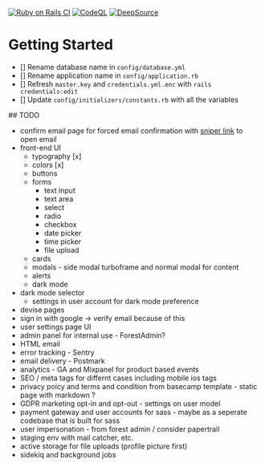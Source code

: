 [![Ruby on Rails CI](https://github.com/danielpaul/rails-starter/actions/workflows/rubyonrails.yml/badge.svg)](https://github.com/danielpaul/rails-starter/actions/workflows/rubyonrails.yml)
[![CodeQL](https://github.com/danielpaul/rails-starter/actions/workflows/github-code-scanning/codeql/badge.svg)](https://github.com/danielpaul/rails-starter/actions/workflows/github-code-scanning/codeql)
[![DeepSource](https://app.deepsource.com/gh/danielpaul/rails-starter.svg/?label=active+issues&show_trend=true&token=EPgQdBy2pEYTcBb-PA1yZnFc)](https://app.deepsource.com/gh/danielpaul/rails-starter/?ref=repository-badge)

# Getting Started

- [] Rename database name in `config/database.yml`
- [] Rename application name in `config/application.rb`
- [] Refresh `master.key` and `credentials.yml.enc` with `rails credentials:edit`
- [] Update `config/initializers/constants.rb` with all the variables

## TODO

- confirm email page for forced email confirmation with [sniper link](https://www.indiehackers.com/post/how-to-get-more-user-signups-using-the-sniper-link-technique-47690dfbf1?utm_source=indie-hackers-emails&utm_campaign=ih-newsletter&utm_medium=email) to open email
- front-end UI
  - typography [x]
  - colors [x]
  - buttons
  - forms
    - text input
    - text area
    - select
    - radio
    - checkbox
    - date picker
    - time picker
    - file upload
  - cards
  - modals - side modal turboframe and normal modal for content
  - alerts
  - dark mode
- dark mode selector
  - settings in user account for dark mode preference
- devise pages
- sign in with google -> verify email because of this
- user settings page UI
- admin panel for internal use - ForestAdmin?
- HTML email
- error tracking - Sentry
- email delivery - Postmark
- analytics - GA and Mixpanel for product based events
- SEO / meta tags for differnt cases including mobile ios tags
- privacy poicy and terms and condition from basecamp template - static page with markdown ?
- GDPR marketing opt-in and opt-out - settings on user model
- payment gateway and user accounts for sass - maybe as a seperate codebase that is built for sass
- user impersonation - from forest admin / consider papertrail
- staging env with mail catcher, etc.
- active storage for file uploads (profile picture first)
- sidekiq and background jobs
